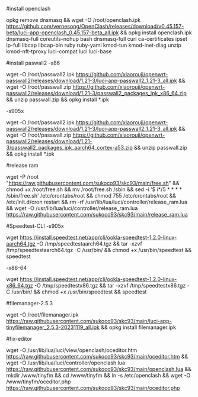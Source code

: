 #install openclash

opkg remove dnsmasq && wget -O /root/openclash.ipk https://github.com/vernesong/OpenClash/releases/download/v0.45.157-beta/luci-app-openclash_0.45.157-beta_all.ipk && opkg install openclash.ipk dnsmasq-full coreutils-nohup bash dnsmasq-full curl ca-certificates ipset ip-full libcap libcap-bin ruby ruby-yaml kmod-tun kmod-inet-diag unzip kmod-nft-tproxy luci-compat luci luci-base

#install paswall2
-x86

wget -O /root/passwall2.ipk https://github.com/xiaorouji/openwrt-passwall2/releases/download/1.21-3/luci-app-passwall2_1.21-3_all.ipk && wget -O /root/passwall.zip https://github.com/xiaorouji/openwrt-passwall2/releases/download/1.21-3/passwall2_packages_ipk_x86_64.zip && unzip passwall.zip && opkg install *.ipk

-s905x

wget -O /root/passwall2.ipk https://github.com/xiaorouji/openwrt-passwall2/releases/download/1.21-3/luci-app-passwall2_1.21-3_all.ipk && wget -O /root/passwall.zip https://github.com/xiaorouji/openwrt-passwall2/releases/download/1.21-3/passwall2_packages_ipk_aarch64_cortex-a53.zip && unzip passwall.zip && opkg install *.ipk

#release ram

wget -P /root "https://raw.githubusercontent.com/sukoco93/skc93/main/free.sh" && chmod +x /root/free.sh && mv /root/free.sh /sbin && sed -i '$ i\*/5 * * * * /sbin/free.sh' /etc/crontabs/root && chmod 755 /etc/crontabs/root && /etc/init.d/cron restart && rm -rf /usr/lib/lua/luci/controller/release_ram.lua && wget -O /usr/lib/lua/luci/controller/release_ram.lua https://raw.githubusercontent.com/sukoco93/skc93/main/release_ram.lua

#Speedtest-CLI
-s905x

wget https://install.speedtest.net/app/cli/ookla-speedtest-1.2.0-linux-aarch64.tgz -O /tmp/speedtestaarch64.tgz && tar -xzvf /tmp/speedtestaarch64.tgz -C /usr/bin/ && chmod +x /usr/bin/speedtest && speedtest

-x86-64

wget https://install.speedtest.net/app/cli/ookla-speedtest-1.2.0-linux-x86_64.tgz -O /tmp/speedtestx86.tgz && tar -xzvf /tmp/speedtestx86.tgz -C /usr/bin/ && chmod +x /usr/bin/speedtest && speedtest

#filemanager-2.5.3

wget -O /root/filemanager.ipk https://raw.githubusercontent.com/sukoco93/skc93/main/luci-app-tinyfilemanager_2.5.3-20231119_all.ipk && opkg install filemanager.ipk

#fix-editor

wget -O /usr/lib/lua/luci/view/openclash/oceditor.htm https://raw.githubusercontent.com/sukoco93/skc93/main/oceditor.htm && wget -O /usr/lib/lua/luci/controller/openclash.lua https://raw.githubusercontent.com/sukoco93/skc93/main/openclash.lua && mkdir /www/tinyfm && cd /www/tinyfm && ln -s /etc/openclash && wget -O /www/tinyfm/oceditor.php https://raw.githubusercontent.com/sukoco93/skc93/main/oceditor.php 
